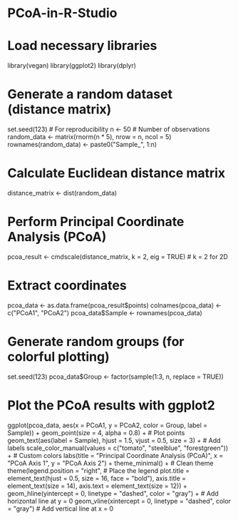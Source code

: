 # PCoA-in-R-Studio
# Load necessary libraries
library(vegan)
library(ggplot2)
library(dplyr)

# Generate a random dataset (distance matrix)
set.seed(123)  # For reproducibility
n <- 50  # Number of observations
random_data <- matrix(rnorm(n * 5), nrow = n, ncol = 5)
rownames(random_data) <- paste0("Sample_", 1:n)

# Calculate Euclidean distance matrix
distance_matrix <- dist(random_data)

# Perform Principal Coordinate Analysis (PCoA)
pcoa_result <- cmdscale(distance_matrix, k = 2, eig = TRUE)  # k = 2 for 2D

# Extract coordinates
pcoa_data <- as.data.frame(pcoa_result$points)
colnames(pcoa_data) <- c("PCoA1", "PCoA2")
pcoa_data$Sample <- rownames(pcoa_data)

# Generate random groups (for colorful plotting)
set.seed(123)
pcoa_data$Group <- factor(sample(1:3, n, replace = TRUE))

# Plot the PCoA results with ggplot2
ggplot(pcoa_data, aes(x = PCoA1, y = PCoA2, color = Group, label = Sample)) +
  geom_point(size = 4, alpha = 0.8) +               # Plot points
  geom_text(aes(label = Sample), hjust = 1.5, vjust = 0.5, size = 3) +  # Add labels
  scale_color_manual(values = c("tomato", "steelblue", "forestgreen")) + # Custom colors
  labs(title = "Principal Coordinate Analysis (PCoA)",
       x = "PCoA Axis 1",
       y = "PCoA Axis 2") +
  theme_minimal() +                              # Clean theme
  theme(legend.position = "right",               # Place the legend
        plot.title = element_text(hjust = 0.5, size = 16, face = "bold"),
        axis.title = element_text(size = 14),
        axis.text = element_text(size = 12)) +
  geom_hline(yintercept = 0, linetype = "dashed", color = "gray") +  # Add horizontal line at y = 0
  geom_vline(xintercept = 0, linetype = "dashed", color = "gray")    # Add vertical line at x = 0
